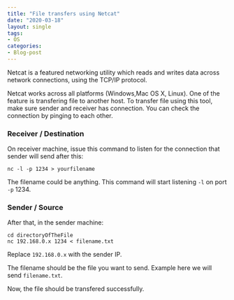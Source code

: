 ```yaml
---
title: "File transfers using Netcat"
date: "2020-03-18"
layout: single
tags:
- OS
categories:
- Blog-post
---
```

Netcat is a featured networking utility which reads and writes data across network connections, using the TCP/IP protocol.

Netcat works across all platforms (Windows,Mac OS X, Linux). One of the feature is transfering file to another host. To transfer file using this tool, make sure sender and receiver has connection. You can check the connection by pinging to each other.

### Receiver / Destination
On receiver machine, issue this command to listen for the connection that sender will send after this:
```
nc -l -p 1234 > yourfilename
```
The filename could be anything. 
This command will start listening ``-l`` on port ``-p`` 1234.

### Sender / Source
After that, in the sender machine:
```
cd directoryOfTheFile
nc 192.168.0.x 1234 < filename.txt
```
Replace ``192.168.0.x`` with the sender IP.

The filename should be the file you want to send. Example here we will send ``filename.txt``.

Now, the file should be transfered successfully.
